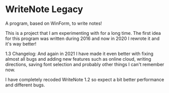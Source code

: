 # WriteNote Legacy
A program, based on WinForm, to write notes!

This is a project that I am experimenting with for a long time.
The first idea for this program was written during 2016 and now in 2020 I rewrote it and it's way better!

1.3 Changelog:
And again in 2021 I have made it even better with fixing almost all bugs and adding new features such
as online cloud, writing directions, saving font selection and probably other things I can't remember now.

I have completely recoded WriteNote 1.2 so expect a bit better performance and different bugs.
